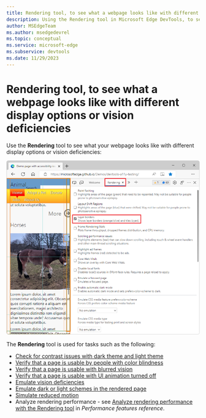 ```yaml
---
title: Rendering tool, to see what a webpage looks like with different display options or vision deficiencies
description: Using the Rendering tool in Microsoft Edge DevTools, to see what a webpage looks like with different display options or vision deficiencies.
author: MSEdgeTeam
ms.author: msedgedevrel
ms.topic: conceptual
ms.service: microsoft-edge
ms.subservice: devtools
ms.date: 11/29/2023
---
```

# Rendering tool, to see what a webpage looks like with different display options or vision deficiencies

Use the **Rendering** tool to see what your webpage looks like with different display options or vision deficiencies:

![The Rendering tool, with the 'Layer borders' checkbox selected](./rendering-tool-images/rendering-tool.png)

The **Rendering** tool is used for tasks such as the following:
* [Check for contrast issues with dark theme and light theme](../accessibility/test-dark-mode.md)
* [Verify that a page is usable by people with color blindness](../accessibility/test-color-blindness.md)
* [Verify that a page is usable with blurred vision](../accessibility/test-blurred-vision.md)
* [Verify that a page is usable with UI animation turned off](../accessibility/test-reduced-ui-motion.md)
* [Emulate vision deficiencies](../accessibility/emulate-vision-deficiencies.md)
* [Emulate dark or light schemes in the rendered page](../accessibility/preferred-color-scheme-simulation.md)
* [Simulate reduced motion](../accessibility/reduced-motion-simulation.md)
* Analyze rendering performance - see [Analyze rendering performance with the Rendering tool](../evaluate-performance/reference.md#analyze-rendering-performance-with-the-rendering-tool) in _Performance features reference_.
